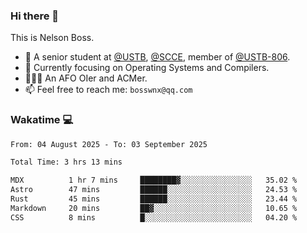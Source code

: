### Hi there 👋

<!--
**bosswnx/bosswnx** is a ✨ _special_ ✨ repository because its `README.md` (this file) appears on your GitHub profile.

Here are some ideas to get you started:

- 🔭 I’m currently working on ...
- 🌱 I’m currently learning ...
- 👯 I’m looking to collaborate on ...
- 🤔 I’m looking for help with ...
- 💬 Ask me about ...
- 📫 How to reach me: ...
- 😄 Pronouns: ...
- ⚡ Fun fact: ...
-->

This is Nelson Boss.

- 🏫 A senior student at [@USTB](https://www.ustb.edu.cn/), [@SCCE](https://scce.ustb.edu.cn/), member of [@USTB-806](https://ustb-806.github.io/).
- 🌱 Currently focusing on Operating Systems and Compilers.
- 🧑🏻‍💻 An AFO OIer and ACMer.
- 📫 Feel free to reach me: `bosswnx@qq.com`

### Wakatime 💻

<!--START_SECTION:waka-->

```txt
From: 04 August 2025 - To: 03 September 2025

Total Time: 3 hrs 13 mins

MDX          1 hr 7 mins     ████████▓░░░░░░░░░░░░░░░░   35.02 %
Astro        47 mins         ██████░░░░░░░░░░░░░░░░░░░   24.53 %
Rust         45 mins         ██████░░░░░░░░░░░░░░░░░░░   23.44 %
Markdown     20 mins         ██▓░░░░░░░░░░░░░░░░░░░░░░   10.65 %
CSS          8 mins          █░░░░░░░░░░░░░░░░░░░░░░░░   04.20 %
```

<!--END_SECTION:waka-->

